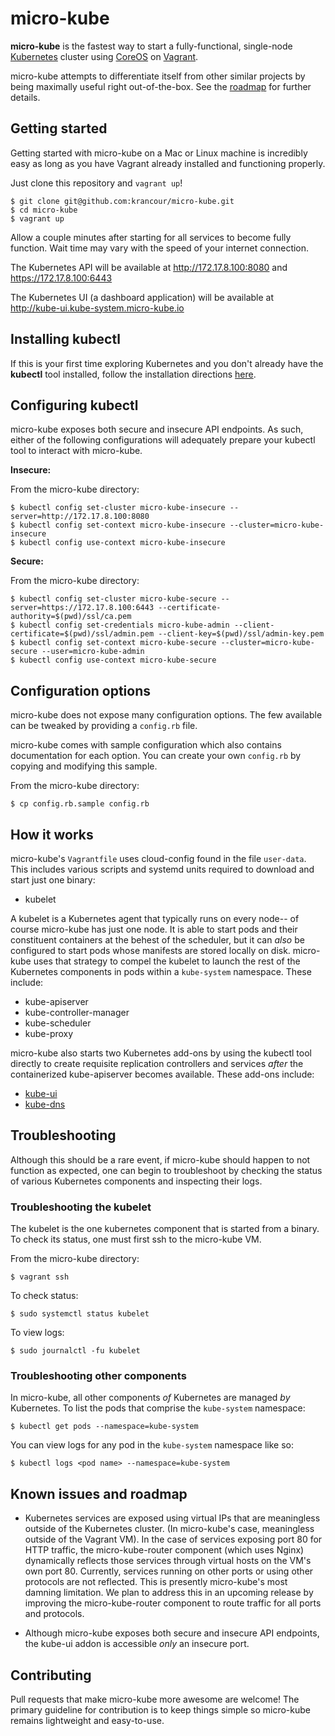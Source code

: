 # micro-kube

**micro-kube** is the fastest way to start a fully-functional, single-node
[Kubernetes](http://kubernetes.io/) cluster using [CoreOS](https://coreos.com/) on
[Vagrant](https://www.vagrantup.com/).

micro-kube attempts to differentiate itself from other similar projects by being maximally useful
right out-of-the-box.  See the [roadmap](#roadmap) for further details.

## Getting started

Getting started with micro-kube on a Mac or Linux machine is incredibly easy as long as you have
Vagrant already installed and functioning properly.

Just clone this repository and `vagrant up`!

```
$ git clone git@github.com:krancour/micro-kube.git
$ cd micro-kube
$ vagrant up
```

Allow a couple minutes after starting for all services to become fully function.  Wait time may
vary with the speed of your internet connection.

The Kubernetes API will be available at http://172.17.8.100:8080 and https://172.17.8.100:6443

The Kubernetes UI (a dashboard application) will be available at
http://kube-ui.kube-system.micro-kube.io

## Installing kubectl

If this is your first time exploring Kubernetes and you don't already have the __kubectl__ tool
installed, follow the installation directions
[here](http://kubernetes.io/v1.0/docs/getting-started-guides/aws/kubectl.html).

## Configuring kubectl

micro-kube exposes both secure and insecure API endpoints.  As such, either of the following
configurations will adequately prepare your kubectl tool to interact with micro-kube.

__Insecure:__

From the micro-kube directory:

```
$ kubectl config set-cluster micro-kube-insecure --server=http://172.17.8.100:8080
$ kubectl config set-context micro-kube-insecure --cluster=micro-kube-insecure
$ kubectl config use-context micro-kube-insecure
```

__Secure:__

From the micro-kube directory:

```
$ kubectl config set-cluster micro-kube-secure --server=https://172.17.8.100:6443 --certificate-authority=$(pwd)/ssl/ca.pem
$ kubectl config set-credentials micro-kube-admin --client-certificate=$(pwd)/ssl/admin.pem --client-key=$(pwd)/ssl/admin-key.pem
$ kubectl config set-context micro-kube-secure --cluster=micro-kube-secure --user=micro-kube-admin
$ kubectl config use-context micro-kube-secure
```

## Configuration options

micro-kube does not expose many configuration options.  The few available can be tweaked by
providing a `config.rb` file.

micro-kube comes with sample configuration which also contains documentation for each option.  You
can create your own `config.rb` by copying and modifying this sample.

From the micro-kube directory:

```
$ cp config.rb.sample config.rb
```

## How it works

micro-kube's `Vagrantfile` uses cloud-config found in the file `user-data`.  This includes various
scripts and systemd units required to download and start just one binary:

* kubelet

A kubelet is a Kubernetes agent that typically runs on every node-- of course micro-kube has just
one node.  It is able to start pods and their constituent containers at the behest of the
scheduler, but it can _also_ be configured to start pods whose manifests are stored locally on
disk.  micro-kube uses that strategy to compel the kubelet to launch the rest of the Kubernetes
components in pods within a `kube-system` namespace.  These include:

* kube-apiserver
* kube-controller-manager
* kube-scheduler
* kube-proxy

micro-kube also starts two Kubernetes add-ons by using the kubectl tool directly to create
requisite replication controllers and services _after_ the containerized kube-apiserver becomes
available.  These add-ons include:

* [kube-ui](https://github.com/kubernetes/kube-ui)
* [kube-dns](https://github.com/kubernetes/kubernetes/tree/master/cluster/addons/dns)

## Troubleshooting

Although this should be a rare event, if micro-kube should happen to not function as expected, one
can begin to troubleshoot by checking the status of various Kubernetes components and inspecting
their logs.

### Troubleshooting the kubelet

The kubelet is the one kubernetes component that is started from a binary.  To check its status,
one must first ssh to the micro-kube VM.

From the micro-kube directory:

```
$ vagrant ssh
```

To check status:

```
$ sudo systemctl status kubelet
```

To view logs:

```
$ sudo journalctl -fu kubelet
```

### Troubleshooting other components

In micro-kube, all other components _of_ Kubernetes are managed _by_ Kubernetes.  To list the pods
that comprise the `kube-system` namespace:

```
$ kubectl get pods --namespace=kube-system
```

You can view logs for any pod in the `kube-system` namespace like so:

```
$ kubectl logs <pod name> --namespace=kube-system
```

## <a name="roadmap"></a>Known issues and roadmap

* Kubernetes services are exposed using virtual IPs that are meaningless outside of the Kubernetes
  cluster.  (In micro-kube's case, meaningless outside of the Vagrant VM).  In the case of
  services exposing port 80 for HTTP traffic, the micro-kube-router component (which uses Nginx)
  dynamically reflects those services through virtual hosts on the VM's own port 80.  Currently,
  services running on other ports or using other protocols are not reflected.  This is presently
  micro-kube's most damning limitation.  We plan to address this in an upcoming release by
  improving the micro-kube-router component to route traffic for all ports and protocols.

* Although micro-kube exposes both secure and insecure API endpoints, the kube-ui addon is
  accessible _only_ an insecure port.

## Contributing

Pull requests that make micro-kube more awesome are welcome!  The primary guideline for
contribution is to keep things simple so micro-kube remains lightweight and easy-to-use.
